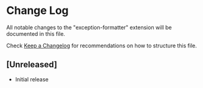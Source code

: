 # Change Log
All notable changes to the "exception-formatter" extension will be documented in this file.

Check [Keep a Changelog](http://keepachangelog.com/) for recommendations on how to structure this file.

## [Unreleased]
- Initial release